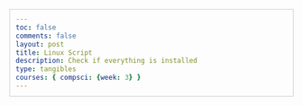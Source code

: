 ```yaml
---
toc: false
comments: false
layout: post
title: Linux Script
description: Check if everything is installed 
type: tangibles
courses: { compsci: {week: 3} }
---
```




<html>
<head>
    <title>Check Installed Software</title>
    <style>
        /* Customize the code box styles */
        pre {
            background-color: black;
            color: white;
            border: 1px solid #ccc;
            padding: 10px;
            overflow-x: auto;
            font-family: "Courier New", monospace;
        }
        
    </style>
</head>
<body>
    <h1>Check Installed Software</h1>
    
    <!-- Code Box -->
    <pre><code>
        check_command() {
            command -v "$1" >/dev/null 2>&1
        }

        check_command "code" && echo "Visual Studio Code is installed" || echo "Visual Studio Code is not installed"

        check_command "brew" && echo "Homebrew is installed" || echo "Homebrew is not installed"

        check_command "python" && echo "Python is installed" || echo "Python is not installed"

        check_command "jupyter" && echo "Jupyter is installed" || echo "Jupyter is not installed"

        check_command "ruby" && echo "Ruby is installed" || echo "Ruby is not installed"

        check_command "jekyll" && echo "Jekyll gem is installed" || echo "Jekyll gem is not installed"

        ruby -v

        python --version

        jupyter --version
    </code></pre>
    
</body>
</html>

